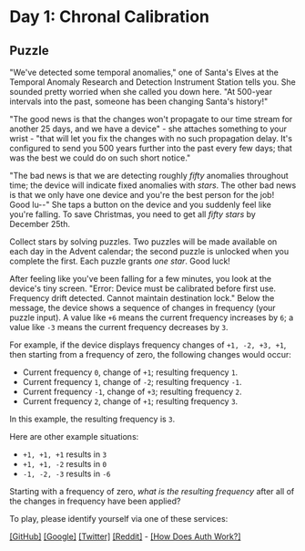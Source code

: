 # Day 1: Chronal Calibration

## Puzzle

"We've detected some temporal anomalies," one of Santa's Elves at the Temporal Anomaly Research and Detection Instrument Station tells you. She sounded pretty worried when she called you down here. "At 500-year intervals into the past, someone has been changing Santa's history!"


"The good news is that the changes won't propagate to our time stream for another 25 days, and we have a device" - she attaches something to your wrist - "that will let you fix the changes with no such propagation delay. It's configured to send you 500 years further into the past every few days; that was the best we could do on such short notice."


"The bad news is that we are detecting roughly *fifty* anomalies throughout time; the device will indicate fixed anomalies with *stars*. The other bad news is that we only have one device and you're the best person for the job! Good lu--" She taps a button on the device and you suddenly feel like you're falling. To save Christmas, you need to get all *fifty stars* by December 25th.


Collect stars by solving puzzles. Two puzzles will be made available on each day in the Advent calendar; the second puzzle is unlocked when you complete the first. Each puzzle grants *one star*. Good luck!


After feeling like you've been falling for a few minutes, you look at the device's tiny screen. "Error: Device must be calibrated before first use. Frequency drift detected. Cannot maintain destination lock." Below the message, the device shows a sequence of changes in frequency (your puzzle input). A value like `+6` means the current frequency increases by `6`; a value like `-3` means the current frequency decreases by `3`.


For example, if the device displays frequency changes of `+1, -2, +3, +1`, then starting from a frequency of zero, the following changes would occur:


* Current frequency `0`, change of `+1`; resulting frequency `1`.
* Current frequency `1`, change of `-2`; resulting frequency `-1`.
* Current frequency `-1`, change of `+3`; resulting frequency `2`.
* Current frequency `2`, change of `+1`; resulting frequency `3`.


In this example, the resulting frequency is `3`.


Here are other example situations:


* `+1, +1, +1` results in `3`
* `+1, +1, -2` results in `0`
* `-1, -2, -3` results in `-6`


Starting with a frequency of zero, *what is the resulting frequency* after all of the changes in frequency have been applied?



To play, please identify yourself via one of these services:


[[GitHub]](/auth/github) [[Google]](/auth/google) [[Twitter]](/auth/twitter) [[Reddit]](/auth/reddit) - [[How Does Auth Work?]](/about#faq_auth)
